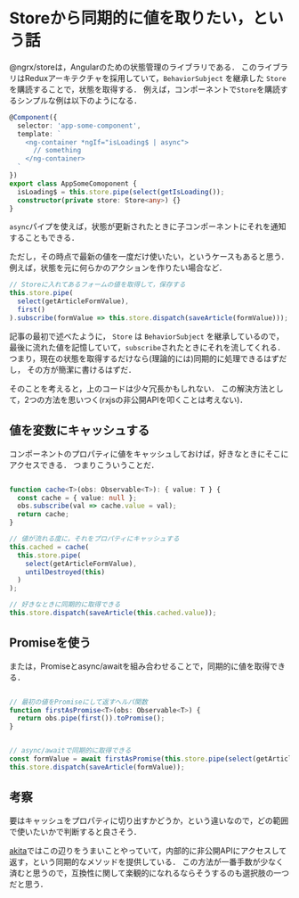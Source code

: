 # Storeから同期的に値を取りたい，という話

@ngrx/storeは，Angularのための状態管理のライブラリである．
このライブラリはReduxアーキテクチャを採用していて，`BehaviorSubject` を継承した `Store`を購読することで，状態を取得する．
例えば，コンポーネントで`Store`を購読するシンプルな例は以下のようになる．

```typescript
@Component({
  selector: 'app-some-component',
  template: `
    <ng-container *ngIf="isLoading$ | async">
      // something
    </ng-container>
  `
})
export class AppSomeComoponent {
  isLoading$ = this.store.pipe(select(getIsLoading());
  constructor(private store: Store<any>) {}
}
```

`async`パイプを使えば，状態が更新されたときに子コンポーネントにそれを通知することもできる．

ただし，その時点で最新の値を一度だけ使いたい，というケースもあると思う．
例えば，状態を元に何らかのアクションを作りたい場合など．

```typescript
// Storeに入れてあるフォームの値を取得して，保存する
this.store.pipe(
  select(getArticleFormValue),
  first()
).subscribe(formValue => this.store.dispatch(saveArticle(formValue)));
```

記事の最初で述べたように， `Store` は `BehaviorSubject` を継承しているので，
最後に流れた値を記憶していて，`subscribe`されたときにそれを流してくれる．
つまり，現在の状態を取得するだけなら(理論的には)同期的に処理できるはずだし，
その方が簡潔に書けるはずだ．

そのことを考えると，上のコードは少々冗長かもしれない．
この解決方法として，2つの方法を思いつく(rxjsの非公開APIを叩くことは考えない)．

## 値を変数にキャッシュする

コンポーネントのプロパティに値をキャッシュしておけば，好きなときにそこにアクセスできる．
つまりこういうことだ．

```typescript

function cache<T>(obs: Observable<T>): { value: T } {
  const cache = { value: null };
  obs.subscribe(val => cache.value = val);
  return cache;
}

// 値が流れる度に，それをプロパティにキャッシュする
this.cached = cache(
  this.store.pipe(
    select(getArticleFormValue),
    untilDestroyed(this)
  )
);

// 好きなときに同期的に取得できる
this.store.dispatch(saveArticle(this.cached.value));
```

## Promiseを使う

または，Promiseとasync/awaitを組み合わせることで，同期的に値を取得できる．

```typescript

// 最初の値をPromiseにして返すヘルパ関数
function firstAsPromise<T>(obs: Observable<T>) {
  return obs.pipe(first()).toPromise();
}


// async/awaitで同期的に取得できる
const formValue = await firstAsPromise(this.store.pipe(select(getArticleFormValue));
this.store.dispatch(saveArticle(formValue));
```

## 考察

要はキャッシュをプロパティに切り出すかどうか，という違いなので，どの範囲で使いたいかで判断すると良さそう．

[akita](https://github.com/datorama/akita)ではこの辺りをうまいことやっていて，内部的に非公開APIにアクセスして返す，という同期的なメソッドを提供している．
この方法が一番手数が少なく済むと思うので，互換性に関して楽観的になれるならそうするのも選択肢の一つだと思う．

